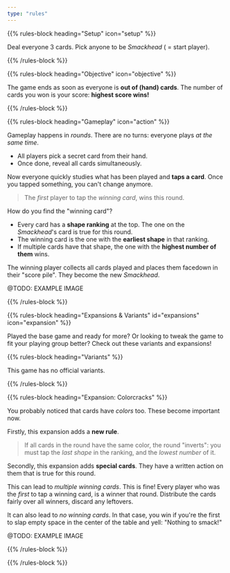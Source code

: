 ```yaml
---
type: "rules"
---
```


{{% rules-block heading="Setup" icon="setup" %}}

Deal everyone 3 cards. Pick anyone to be _Smackhead_ ( = start player).

{{% /rules-block %}}

{{% rules-block heading="Objective" icon="objective" %}}

The game ends as soon as everyone is **out of (hand) cards**. The number of cards you won is your score: **highest score wins!**

{{% /rules-block %}}

{{% rules-block heading="Gameplay" icon="action" %}}

Gameplay happens in _rounds_. There are no turns: everyone plays _at the same time_.

* All players pick a secret card from their hand.
* Once done, reveal all cards simultaneously.

Now everyone quickly studies what has been played and **taps a card**. Once you tapped something, you can't change anymore.

> The _first_ player to tap the _winning card_, wins this round.

How do you find the "winning card"?

* Every card has a **shape ranking** at the top. The one on the _Smackhead_'s card is true for this round.
* The winning card is the one with the **earliest shape** in that ranking.
* If multiple cards have that shape, the one with the **highest number of them** wins.

The winning player collects all cards played and places them facedown in their "score pile". They become the new _Smackhead_.

@TODO: EXAMPLE IMAGE

{{% /rules-block %}}

{{% rules-block heading="Expansions & Variants" id="expansions" icon="expansion" %}}

Played the base game and ready for more? Or looking to tweak the game to fit your playing group better? Check out these variants and expansions!

{{% rules-block heading="Variants" %}}

This game has no official variants.

{{% /rules-block %}}

{{% rules-block heading="Expansion: Colorcracks" %}}

You probably noticed that cards have _colors_ too. These become important now.

Firstly, this expansion adds a **new rule**.

> If all cards in the round have the same color, the round "inverts": you must tap the _last shape_ in the ranking, and the _lowest number_ of it.

Secondly, this expansion adds **special cards**. They have a written action on them that is true for this round.

This can lead to _multiple winning cards_. This is fine! Every player who was the _first_ to tap a winning card, is a winner that round. Distribute the cards fairly over all winners, discard any leftovers.

It can also lead to _no winning cards_. In that case, you win if you're the first to slap empty space in the center of the table and yell: "Nothing to smack!"

@TODO: EXAMPLE IMAGE

{{% /rules-block %}}

{{% /rules-block %}}

